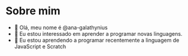 # Sobre mim
- 👋 Olá, meu nome é @ana-galathynius
- 👀 Eu estou interessado em aprender a programar novas linguagens.
- 🌱 Eu estou aprendendo a programar recentemente a linguagem de JavaScript e Scratch


